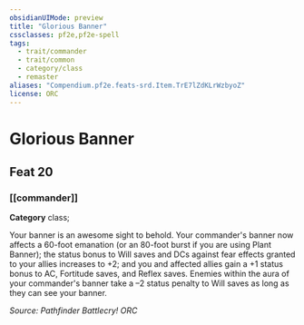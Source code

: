 ```yaml
---
obsidianUIMode: preview
title: "Glorious Banner"
cssclasses: pf2e,pf2e-spell
tags:
  - trait/commander
  - trait/common
  - category/class
  - remaster
aliases: "Compendium.pf2e.feats-srd.Item.TrE7lZdKLrWzbyoZ"
license: ORC
---
```

# Glorious Banner
## Feat 20
### [[commander]]

**Category** class; 




Your banner is an awesome sight to behold. Your commander's banner now affects a 60-foot emanation (or an 80-foot burst if you are using Plant Banner); the status bonus to Will saves and DCs against fear effects granted to your allies increases to +2; and you and affected allies gain a +1 status bonus to AC, Fortitude saves, and Reflex saves. Enemies within the aura of your commander's banner take a –2 status penalty to Will saves as long as they can see your banner.

*Source: Pathfinder Battlecry!*
*ORC*